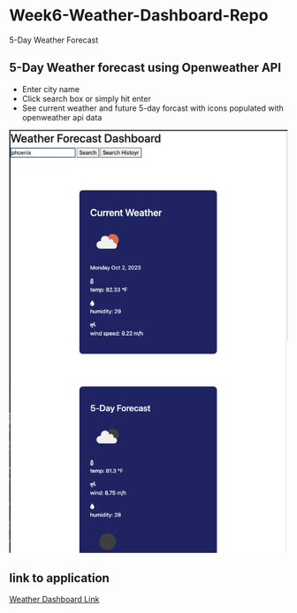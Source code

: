 # Week6-Weather-Dashboard-Repo
5-Day Weather Forecast 

## 5-Day Weather forecast using Openweather API

- Enter city name
- Click search box or simply hit enter
- See current weather and future 5-day forcast with icons populated with openweather api data

![screenshot](assets/screenshot.png)

## link to application

[Weather Dashboard Link](https://jablair176.github.io/Week4-CodeQuiz-Repo/)
